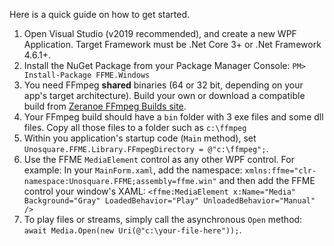 Here is a quick guide on how to get started.
1. Open Visual Studio (v2019 recommended), and create a new WPF Application. Target Framework must be .Net Core 3+ or .Net Framework 4.6.1+.
2. Install the NuGet Package from your Package Manager Console: `PM> Install-Package FFME.Windows`
3. You need FFmpeg **shared** binaries (64 or 32 bit, depending on your app's target architecture). Build your own or download a compatible build from [Zeranoe FFmpeg Builds site](https://ffmpeg.zeranoe.com/builds/).
4. Your FFmpeg build should have a `bin` folder with 3 exe files and some dll files. Copy all those files to a folder such as `c:\ffmpeg`
5. Within you application's startup code (`Main` method), set `Unosquare.FFME.Library.FFmpegDirectory = @"c:\ffmpeg";`.
6. Use the FFME `MediaElement` control as any other WPF control.
For example: In your `MainForm.xaml`, add the namespace: `xmlns:ffme="clr-namespace:Unosquare.FFME;assembly=ffme.win"` and then add the FFME control your window's XAML: `<ffme:MediaElement x:Name="Media" Background="Gray" LoadedBehavior="Play" UnloadedBehavior="Manual" />` 
7. To play files or streams, simply call the asynchronous `Open` method: `await Media.Open(new Uri(@"c:\your-file-here"));`.
